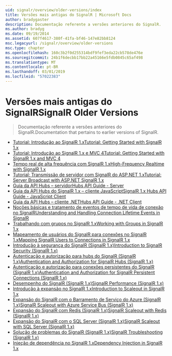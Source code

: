 ```yaml
---
uid: signalr/overview/older-versions/index
title: Versões mais antigas do SignalR | Microsoft Docs
author: bradygaster
description: Documentação referente a versões anteriores do SignalR.
ms.author: bradyg
ms.date: 09/19/2014
ms.assetid: 607f4617-380f-41fa-bf46-147e82bb8124
msc.legacyurl: /signalr/overview/older-versions
msc.type: chapter
ms.openlocfilehash: 160c3b2f0d255314bdf9fef3eda22cb578de476e
ms.sourcegitcommit: 24b1f6decbb17bb22a45166e5fdb0845c65af498
ms.translationtype: MT
ms.contentlocale: pt-BR
ms.lasthandoff: 03/01/2019
ms.locfileid: "57022383"
---
```

<a name="signalr-older-versions"></a><span data-ttu-id="8f4a0-103">Versões mais antigas do SignalR</span><span class="sxs-lookup"><span data-stu-id="8f4a0-103">SignalR Older Versions</span></span>
====================
> <span data-ttu-id="8f4a0-104">Documentação referente a versões anteriores do SignalR.</span><span class="sxs-lookup"><span data-stu-id="8f4a0-104">Documentation that pertains to earlier versions of SignalR.</span></span>


- [<span data-ttu-id="8f4a0-105">Tutorial: Introdução ao SignalR 1.x</span><span class="sxs-lookup"><span data-stu-id="8f4a0-105">Tutorial: Getting Started with SignalR 1.x</span></span>](tutorial-getting-started-with-signalr.md)
- [<span data-ttu-id="8f4a0-106">Tutorial: Introdução ao SignalR 1.x e MVC 4</span><span class="sxs-lookup"><span data-stu-id="8f4a0-106">Tutorial: Getting Started with SignalR 1.x and MVC 4</span></span>](tutorial-getting-started-with-signalr-and-mvc-4.md)
- [<span data-ttu-id="8f4a0-107">Tempo real de alta frequência com SignalR 1.x</span><span class="sxs-lookup"><span data-stu-id="8f4a0-107">High-Frequency Realtime with SignalR 1.x</span></span>](tutorial-high-frequency-realtime-with-signalr.md)
- [<span data-ttu-id="8f4a0-108">Tutorial: Transmissão de servidor com SignalR do ASP.NET 1.x</span><span class="sxs-lookup"><span data-stu-id="8f4a0-108">Tutorial: Server Broadcast with ASP.NET SignalR 1.x</span></span>](tutorial-server-broadcast-with-aspnet-signalr.md)
- [<span data-ttu-id="8f4a0-109">Guia da API Hubs – servidor</span><span class="sxs-lookup"><span data-stu-id="8f4a0-109">Hubs API Guide - Server</span></span>](signalr-1x-hubs-api-guide-server.md)
- [<span data-ttu-id="8f4a0-110">Guia da API Hubs do SignalR 1.x – cliente JavaScript</span><span class="sxs-lookup"><span data-stu-id="8f4a0-110">SignalR 1.x Hubs API Guide - JavaScript Client</span></span>](signalr-1x-hubs-api-guide-javascript-client.md)
- [<span data-ttu-id="8f4a0-111">Guia da API Hubs – cliente .NET</span><span class="sxs-lookup"><span data-stu-id="8f4a0-111">Hubs API Guide - .NET Client</span></span>](signalr-1x-hubs-api-guide-net-client.md)
- [<span data-ttu-id="8f4a0-112">Noções básicas e tratamento de eventos de tempo de vida de conexão no SignalR</span><span class="sxs-lookup"><span data-stu-id="8f4a0-112">Understanding and Handling Connection Lifetime Events in SignalR</span></span>](handling-connection-lifetime-events.md)
- [<span data-ttu-id="8f4a0-113">Trabalhando com grupos no SignalR 1.x</span><span class="sxs-lookup"><span data-stu-id="8f4a0-113">Working with Groups in SignalR 1.x</span></span>](working-with-groups.md)
- [<span data-ttu-id="8f4a0-114">Mapeamento de usuários do SignalR para conexões no SignalR 1.x</span><span class="sxs-lookup"><span data-stu-id="8f4a0-114">Mapping SignalR Users to Connections in SignalR 1.x</span></span>](mapping-users-to-connections.md)
- [<span data-ttu-id="8f4a0-115">Introdução à segurança do SignalR (SignalR 1.x)</span><span class="sxs-lookup"><span data-stu-id="8f4a0-115">Introduction to SignalR Security (SignalR 1.x)</span></span>](introduction-to-security.md)
- [<span data-ttu-id="8f4a0-116">Autenticação e autorização para hubs do SignalR (SignalR 1.x)</span><span class="sxs-lookup"><span data-stu-id="8f4a0-116">Authentication and Authorization for SignalR Hubs (SignalR 1.x)</span></span>](hub-authorization.md)
- [<span data-ttu-id="8f4a0-117">Autenticação e autorização para conexões persistentes do SignalR (SignalR 1.x)</span><span class="sxs-lookup"><span data-stu-id="8f4a0-117">Authentication and Authorization for SignalR Persistent Connections (SignalR 1.x)</span></span>](persistent-connection-authorization.md)
- [<span data-ttu-id="8f4a0-118">Desempenho do SignalR (SignalR 1.x)</span><span class="sxs-lookup"><span data-stu-id="8f4a0-118">SignalR Performance (SignalR 1.x)</span></span>](signalr-performance.md)
- [<span data-ttu-id="8f4a0-119">Introdução à expansão no SignalR 1.x</span><span class="sxs-lookup"><span data-stu-id="8f4a0-119">Introduction to Scaleout in SignalR 1.x</span></span>](scaleout-in-signalr.md)
- [<span data-ttu-id="8f4a0-120">Expansão do SignalR com o Barramento de Serviço do Azure (SignalR 1.x)</span><span class="sxs-lookup"><span data-stu-id="8f4a0-120">SignalR Scaleout with Azure Service Bus (SignalR 1.x)</span></span>](scaleout-with-windows-azure-service-bus.md)
- [<span data-ttu-id="8f4a0-121">Expansão do SignalR com Redis (SignalR 1.x)</span><span class="sxs-lookup"><span data-stu-id="8f4a0-121">SignalR Scaleout with Redis (SignalR 1.x)</span></span>](scaleout-with-redis.md)
- [<span data-ttu-id="8f4a0-122">Expansão do SignalR com o SQL Server (SignalR 1.x)</span><span class="sxs-lookup"><span data-stu-id="8f4a0-122">SignalR Scaleout with SQL Server (SignalR 1.x)</span></span>](scaleout-with-sql-server.md)
- [<span data-ttu-id="8f4a0-123">Solução de problemas do SignalR (SignalR 1.x)</span><span class="sxs-lookup"><span data-stu-id="8f4a0-123">SignalR Troubleshooting (SignalR 1.x)</span></span>](troubleshooting.md)
- [<span data-ttu-id="8f4a0-124">Injeção de dependência no SignalR 1.x</span><span class="sxs-lookup"><span data-stu-id="8f4a0-124">Dependency Injection in SignalR 1.x</span></span>](dependency-injection.md)
